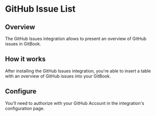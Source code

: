 # GitHub Issue List

## Overview

The GitHub Issues integration allows to present an overview of GitHub issues in GitBook.

## How it works

After installing the GitHub Issues integration, you're able to insert a table with an overview of GitHub issues into your GitBook.

## Configure

You'll need to authorize with your GitHub Account in the integration's configuration page. 
